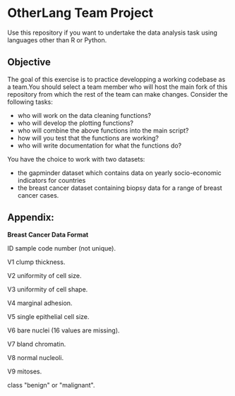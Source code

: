 # OtherLang Team Project

Use this repository if you want to undertake the data analysis task using languages other than R or Python.
## Objective

The goal of this exercise is to practice developping a working codebase as a team.You should select a team member who will host the main fork of this repository from which the rest of the team can make changes. Consider the following tasks:

- who will work on the data cleaning functions?
- who will develop the plotting functions?
- who will combine the above functions into the main script?
- how will you test that the functions are working?
- who will write documentation for what the functions do?

You have the choice to work with two datasets:
- the gapminder dataset which contains data on yearly socio-economic indicators for countries
- the breast cancer dataset containing biopsy data for a range of breast cancer cases.


## Appendix:

**Breast Cancer Data Format**

ID
sample code number (not unique).

V1
clump thickness.

V2
uniformity of cell size.

V3
uniformity of cell shape.

V4
marginal adhesion.

V5
single epithelial cell size.

V6
bare nuclei (16 values are missing).

V7
bland chromatin.

V8
normal nucleoli.

V9
mitoses.

class
"benign" or "malignant".
